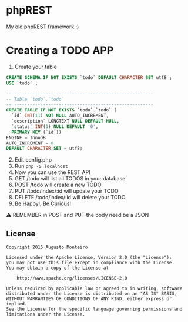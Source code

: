 # phpREST

My old phpREST framework :)

# Creating a TODO APP
1. Create your table
```sql
CREATE SCHEMA IF NOT EXISTS `todo` DEFAULT CHARACTER SET utf8 ;
USE `todo` ;

-- -----------------------------------------------------
-- Table `todo`.`todo`
-- -----------------------------------------------------
CREATE TABLE IF NOT EXISTS `todo`.`todo` (
  `id` INT(11) NOT NULL AUTO_INCREMENT,
  `description` LONGTEXT NULL DEFAULT NULL,
  `status` INT(1) NULL DEFAULT '0',
  PRIMARY KEY (`id`))
ENGINE = InnoDB
AUTO_INCREMENT = 8
DEFAULT CHARACTER SET = utf8;
```
2. Edit config.php
3. Run `php -S localhost`
4. Now you can use the REST API
5. GET /todo will list all TODOS in your database
6. POST /todo will create a new TODO
7. PUT /todo/index/:id will update your TODO
8. DELETE /todo/index/:id will delete your TODO
9. Be Happy!, Be Curious!

:warning: REMEMBER in POST and PUT the body need be a JSON

## License

    Copyright 2015 Augusto Monteiro

    Licensed under the Apache License, Version 2.0 (the "License");
    you may not use this file except in compliance with the License.
    You may obtain a copy of the License at

        http://www.apache.org/licenses/LICENSE-2.0

    Unless required by applicable law or agreed to in writing, software
    distributed under the License is distributed on an "AS IS" BASIS,
    WITHOUT WARRANTIES OR CONDITIONS OF ANY KIND, either express or implied.
    See the License for the specific language governing permissions and
    limitations under the License.
